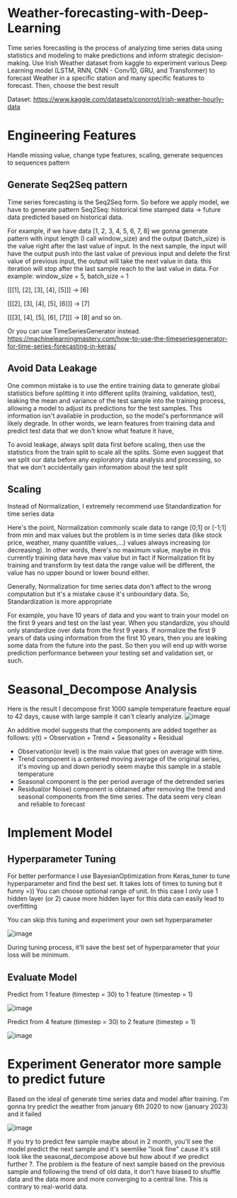# Weather-forecasting-with-Deep-Learning
Time series forecasting is the process of analyzing time series data using statistics and modeling to make predictions and inform strategic decision-making.
Use Irish Weather dataset from kaggle to experiment various Deep Learning model (LSTM, RNN, CNN - Conv1D, GRU, and Transformer) to forecast Weather in a specific station and many specific features to forecast. Then, choose the best result 

Dataset: https://www.kaggle.com/datasets/conorrot/irish-weather-hourly-data

# Engineering Features
Handle missing value, change type features, scaling, generate sequences to sequences pattern

## Generate Seq2Seq pattern
Time series forecasting is the Seq2Seq form. So before we apply model, we have to generate pattern Seq2Seq: historical time stamped data -> future data predicted based on historical data.

For example, if we have data [1, 2, 3, 4, 5, 6, 7, 8] we gonna generate pattern with input length (I call window_size) and the output (batch_size) is the value right after the last value of input. In the next sample, the input will have the output push into the last value of previous input and delete the first value of previous input, the output will take the next value in data. this iteration will stop after the last sample reach to the last value in data. For example: window_size = 5, batch_size = 1
 
 [[[1], [2], [3], [4], [5]]] -> [6]
 
 [[[2], [3], [4], [5], [6]]] -> [7]
 
 [[[3], [4], [5], [6], [7]]] -> [8] and so on.
 
 Or you can use TimeSeriesGenerator instead. https://machinelearningmastery.com/how-to-use-the-timeseriesgenerator-for-time-series-forecasting-in-keras/

## Avoid Data Leakage
One common mistake is to use the entire training data to generate global statistics before splitting it into different splits (training, validation, test), leaking the mean and variance of the test sample into the training process, allowing a model to adjust its predictions for the test samples. This information isn't available in production, so the model's perfornmance will likely degrade. In other words, we learn features from training data and predict test data that we don't know what feature it have,

To avoid leakage, always split data first before scaling, then use the statistics from the train split to scale all the splits. Some even suggest that we split our data before any exploratory data analysis and processing, so that we don't accidentally gain information about the test split

## Scaling
Instead of Normalization, I extremely recommend use Standardization for time series data

Here's the point, Normalization commonly scale data to range [0;1] or [-1;1] from min and max values but the problem is in time series data (like stock price, weather, many quantitle values,...) values always increasing (or decreasing). In other words, there's no maximum value, maybe in this currently training data have max value but in fact if Normalization fit by training and transform by test data the range value will be different, the value has no upper bound or lower bound either. 

Generally, Normalization for time series data don't affect to the wrong computation but it's a mistake cause it's unboundary data. So, Standardization is more appropriate

For example, you have 10 years of data and you want to train your model on the first 9 years and test on the last year. When you standardize, you should only standardize over data from the first 9 years.  If normalize the first 9 years of data using information from the first 10 years, then you are leaking some data from the future into the past. So then you will end up with worse prediction performance between your testing set and validation set, or such.

# Seasonal_Decompose Analysis
Here is the result I decompose first 1000 sample temperature feaeture equal to 42 days, cause with large sample it can't clearly analyize.
![image](https://user-images.githubusercontent.com/83870939/217588831-d2d5a5e8-bdc5-40ff-8bcd-11787847420d.png)

An additive model suggests that the components are added together as follows: y(t) = Observation + Trend + Seasonality + Residual
- Observation(or level) is the main value that goes on average with time.
- Trend component is a centered moving average of the original series, it's moving up and down periodly seem maybe this sample in a stable temperature
- Seasonal component is the per period average of the detrended series
- Residual(or Noise) component is obtained after removing the trend and seasonal components from the time series.
The data seem very clean and reliable to forecast

# Implement Model

## Hyperparameter Tuning
For better performance I use BayesianOptimization from Keras_tuner to tune hyperparameter and find the best set. It takes lots of times to tuning but it funny =)) You can choose optional range of unit. In this case I only use 1 hidden layer (or 2) cause more hidden layer for this data can easily lead to overfitting

You can skip this tuning and experiment your own set hyperparameter

![image](https://user-images.githubusercontent.com/83870939/218120520-5c056e4d-6e36-4fed-b13a-b3410fe192a6.png)

During tuning process, it'll save the best set of hyperparameter that your loss will be minimum. 
## Evaluate Model 

Predict from 1 feature (timestep = 30) to 1 feature (timestep = 1)

![image](https://user-images.githubusercontent.com/83870939/218250412-38dbf0f3-8a82-4781-ab5a-335005ab7d76.png)

Predict from 4 feature (timestep = 30) to 2 feature (timestep = 1)

![image](https://user-images.githubusercontent.com/83870939/218452393-50de8a27-4657-439f-a90b-3e7ce4f171b8.png)

# Experiment Generator more sample to predict future

Based on the ideal of generate time series data and model after training. I'm gonna try predict the weather from january 6th 2020 to now (january 2023) and it failed

![image](https://user-images.githubusercontent.com/83870939/217531929-0daff6e7-44a7-4e97-804b-ebed63bdf30c.png)

If you try to predict few sample maybe about in 2 month, you'll see the model predict the next sample and it's seemlike "look fine" cause it's still look like the seasonal_decompose above but how about if we predict further ?. The problem is the feature of next sample based on the previous sample and following the trend of old data, it don't have biased to shuffle data and the data more and more converging to a central line. This is contrary to real-world data.
